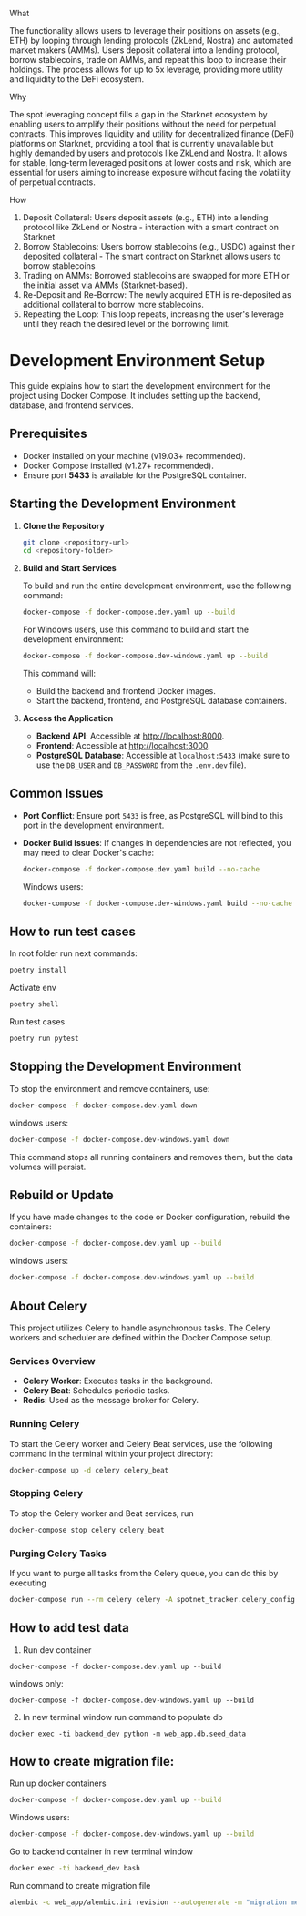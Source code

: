 What

The functionality allows users to leverage their positions on assets (e.g., ETH) by looping through lending protocols (ZkLend, Nostra) and automated market makers (AMMs). Users deposit collateral into a lending protocol, borrow stablecoins, trade on AMMs, and repeat this loop to increase their holdings. The process allows for up to 5x leverage, providing more utility and liquidity to the DeFi ecosystem. 

Why 

The spot leveraging concept fills a gap in the Starknet ecosystem by enabling users to amplify their positions without the need for perpetual contracts. This improves liquidity and utility for decentralized finance (DeFi) platforms on Starknet, providing a tool that is currently unavailable but highly demanded by users and protocols like ZkLend and Nostra. It allows for stable, long-term leveraged positions at lower costs and risk, which are essential for users aiming to increase exposure without facing the volatility of perpetual contracts. 

How

1. Deposit Collateral: Users deposit assets (e.g., ETH) into a lending protocol like ZkLend or Nostra - interaction with a smart contract on Starknet 
2. Borrow Stablecoins: Users borrow stablecoins (e.g., USDC) against their deposited collateral - The smart contract on Starknet allows users to borrow stablecoins
3. Trading on AMMs: Borrowed stablecoins are swapped for more ETH or the initial asset via AMMs (Starknet-based).
4. Re-Deposit and Re-Borrow: The newly acquired ETH is re-deposited as additional collateral to borrow more stablecoins.
5. Repeating the Loop: This loop repeats, increasing the user's leverage until they reach the desired level or the borrowing limit.


# Development Environment Setup

This guide explains how to start the development environment for the project using Docker Compose. It includes setting up the backend, database, and frontend services.

## Prerequisites

- Docker installed on your machine (v19.03+ recommended).
- Docker Compose installed (v1.27+ recommended).
- Ensure port **5433** is available for the PostgreSQL container.

## Starting the Development Environment

1. **Clone the Repository**

   ```sh
   git clone <repository-url>
   cd <repository-folder>
   ```

2. **Build and Start Services**

   To build and run the entire development environment, use the following command:

   ```sh
   docker-compose -f docker-compose.dev.yaml up --build
   ```

   For Windows users, use this command to build and start the development environment:
   
   ```sh
   docker-compose -f docker-compose.dev-windows.yaml up --build
   ```

   This command will:
   - Build the backend and frontend Docker images.
   - Start the backend, frontend, and PostgreSQL database containers.

3. **Access the Application**

   - **Backend API**: Accessible at [http://localhost:8000](http://localhost:8000).
   - **Frontend**: Accessible at [http://localhost:3000](http://localhost:3000).
   - **PostgreSQL Database**: Accessible at `localhost:5433` (make sure to use the `DB_USER` and `DB_PASSWORD` from the `.env.dev` file).

## Common Issues

- **Port Conflict**: Ensure port `5433` is free, as PostgreSQL will bind to this port in the development environment.
- **Docker Build Issues**: If changes in dependencies are not reflected, you may need to clear Docker's cache:

  ```sh
  docker-compose -f docker-compose.dev.yaml build --no-cache
  ```
  Windows users:
  ```sh
  docker-compose -f docker-compose.dev-windows.yaml build --no-cache
  ```
  
## How to run test cases
In root folder run next commands:
```bash
poetry install
```
Activate env 
```bash
poetry shell
```
Run test cases
```bash
poetry run pytest
```

## Stopping the Development Environment

To stop the environment and remove containers, use:

```sh
docker-compose -f docker-compose.dev.yaml down
```
windows users:

```sh
docker-compose -f docker-compose.dev-windows.yaml down
```

This command stops all running containers and removes them, but the data volumes will persist.

## Rebuild or Update

If you have made changes to the code or Docker configuration, rebuild the containers:

```sh
docker-compose -f docker-compose.dev.yaml up --build
```
windows users:
```sh
docker-compose -f docker-compose.dev-windows.yaml up --build
```

## About Celery

This project utilizes Celery to handle asynchronous tasks. The Celery workers and scheduler are defined within the Docker Compose setup.

### Services Overview

- **Celery Worker**: Executes tasks in the background.
- **Celery Beat**: Schedules periodic tasks.
- **Redis**: Used as the message broker for Celery.

### Running Celery

To start the Celery worker and Celery Beat services, use the following command in the terminal within your project directory:

```bash
docker-compose up -d celery celery_beat
```
### Stopping Celery
To stop the Celery worker and Beat services, run

```bash
docker-compose stop celery celery_beat
```

### Purging Celery Tasks
If you want to purge all tasks from the Celery queue, you can do this by executing

```bash
docker-compose run --rm celery celery -A spotnet_tracker.celery_config purge
```

## How to add test data
1. Run dev container
```
docker-compose -f docker-compose.dev.yaml up --build
```
windows only:
```
docker-compose -f docker-compose.dev-windows.yaml up --build
```
2. In new terminal window run command to populate db
```
docker exec -ti backend_dev python -m web_app.db.seed_data
```


## How to create migration file:
Run up docker containers
```bash
docker-compose -f docker-compose.dev.yaml up --build
```
Windows users:
```bash
docker-compose -f docker-compose.dev-windows.yaml up --build
```
Go to backend container in new terminal window
```bash
docker exec -ti backend_dev bash
```
Run command to create migration file
```bash
alembic -c web_app/alembic.ini revision --autogenerate -m "migration message"
```
